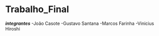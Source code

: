 # Trabalho_Final

***integrantes***
-João Casote 
-Gustavo Santana
-Marcos Farinha
-Vinicius Hiroshi
